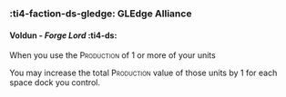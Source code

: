 ### :ti4-faction-ds-gledge: **GLEdge Alliance**

####  Voldun - _Forge Lord_ :ti4-ds:

When you use the <span style="font-variant:small-caps;">Production</span> of 1 or more of your units

You may increase the total <span style="font-variant:small-caps;">Production</span> value of those units by 1 for each space dock you control.
